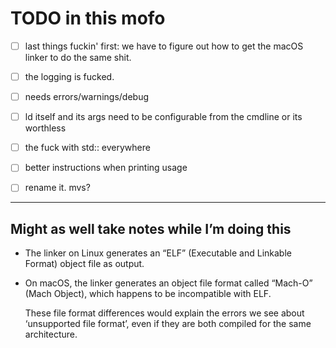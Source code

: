 # TODO in this mofo

- [ ] last things fuckin' first: we have to figure out how to get the macOS linker to do the same shit.
- [ ] the logging is fucked.
- [ ] needs errors/warnings/debug

- [ ] ld itself and its args need to be configurable
  from the cmdline or its worthless

- [ ] the fuck with std:: everywhere

- [ ] better instructions when printing usage

- [ ] rename it. mvs?

------

## Might as well take notes while I’m doing this

- The linker  on Linux generates an “ELF” (Executable and Linkable Format) object file as output.

- On macOS, the linker generates an object file format called “Mach-O” (Mach Object), which happens to be incompatible with ELF.

    These file format differences would explain the errors we see about ‘unsupported file format’, even if they are both compiled for the same architecture.

```zsh
```
